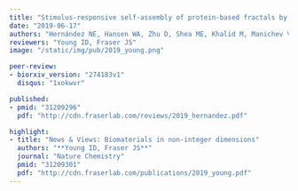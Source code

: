 ```yaml
---
title: "Stimulus-responsive self-assembly of protein-based fractals by computational design"
date: "2019-06-17"
authors: "Hernández NE, Hansen WA, Zhu D, Shea ME, Khalid M, Manichev V, Putnins M, Chen M, Dodge AG, Yang L, Marrero-Berríos I, Banal M, Rechani P, Gustafsson T, Feldman LC, Lee SH, Wackett LP, Dai W, and Khare SD"
reviewers: "Young ID, Fraser JS"
image: "/static/img/pub/2019_young.png"

peer-review:
- biorxiv_version: "274183v1"
  disqus: "1xokwvr"

published:
- pmid: "31209296"
  pdf: "http://cdn.fraserlab.com/reviews/2019_hernandez.pdf"

highlight:
- title: "News & Views: Biomaterials in non-integer dimensions"
  authors: "**Young ID, Fraser JS**"
  journal: "Nature Chemistry"
  pmid: "31209301"
  pdf: "http://cdn.fraserlab.com/publications/2019_young.pdf"
---
```

